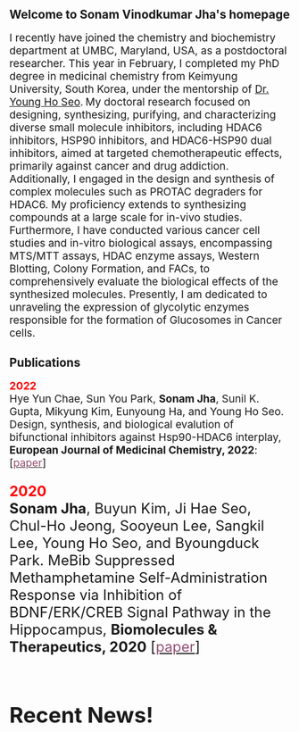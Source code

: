 <!-- Global site tag (gtag.js) - Google Analytics -->
<script async src="https://www.googletagmanager.com/gtag/js?id=UA-148953677-1"></script>
<script>
  window.dataLayer = window.dataLayer || [];
  function gtag(){dataLayer.push(arguments);}
  gtag('js', new Date());

  gtag('config', 'UA-148953677-1');
</script>

## Welcome to Sonam Vinodkumar Jha's homepage
<span style="font-size:1.35em;">
I recently have joined the chemistry and biochemistry department at UMBC, Maryland, USA, as a postdoctoral researcher. This year in February, I completed my PhD degree in medicinal chemistry from Keimyung University, South Korea, under the mentorship of <a href="https://www.walshmedicalmedia.com/editor/young-ho-seo-10652">Dr. Young Ho Seo</a>.</span>

<span style="font-size:1.35em;">
My doctoral research focused on designing, synthesizing, purifying, and characterizing diverse small molecule inhibitors, including HDAC6 inhibitors, HSP90 inhibitors, and HDAC6-HSP90 dual inhibitors, aimed at targeted chemotherapeutic effects, primarily against cancer and drug addiction. Additionally, I engaged in the design and synthesis of complex molecules such as PROTAC degraders for HDAC6. My proficiency extends to synthesizing compounds at a large scale for in-vivo studies. Furthermore, I have conducted various cancer cell studies and in-vitro biological assays, encompassing MTS/MTT assays, HDAC enzyme assays, Western Blotting, Colony Formation, and FACs, to comprehensively evaluate the biological effects of the synthesized molecules. </span>

<span style="font-size:1.35em;">
Presently, I am dedicated to unraveling the expression of glycolytic enzymes responsible for the formation of Glucosomes in Cancer cells.</span>



## Publications

<span style="font-size:1.35em;">
<b><font color="red">2022</font></b><br>
Hye Yun Chae, Sun You Park, <b>Sonam Jha</b>, Sunil K. Gupta, Mikyung Kim, Eunyoung Ha, and Young Ho Seo.
Design, synthesis, and biological evalution of bifunctional inhibitors against Hsp90-HDAC6 interplay,
<b>European Journal of Medicinal Chemistry, 2022</b>: [<a 
href="https://doi.org/10.1016/j.ejmech.2022.114582"><span style='color:#954F72'>paper</span></a>]
<br><br>

<span style="font-size:1.35em;">
<b><font color="red">2020</font></b><br>
<b>Sonam Jha</b>, Buyun Kim, Ji Hae Seo, Chul-Ho Jeong, Sooyeun Lee, Sangkil Lee, Young Ho Seo, and Byoungduck Park.
MeBib Suppressed Methamphetamine Self-Administration Response via Inhibition of BDNF/ERK/CREB Signal Pathway in the Hippocampus,
<b>Biomolecules & Therapeutics, 2020</b> [<a 
href="https://doi.org/10.4062/biomolther.2020.041"><span style='color:#954F72'>paper</span></a>]
<br><br> 





## Recent News!
<!--

<span style="font-size:1.35em;">
<b>Sep '22</b>: Selected to represent Iowa State University for the prestigious and competitive Grace Hopper Celebration.<br>
<br> <b>Aug '22</b>: Awarded Student Travel Award for SIGKDD 2022.<br>
<br> <b>July '22</b>: I served as Review member at HCOMP 2022.<br>
<br> <b>July '22</b>: I served as Review member at EMNLP 2022.<br>
<br> <b>May '22</b>: Our paper on "Open-Domain Aspect-Opinion Co-Mining with Double-Layer Span Extraction" has been accepted at SIGKDD 2022.<br>
<br> <b>May '22</b>: Joined Epsilon as a PhD intern.<br>
<br> <b>April '22</b>: Defended my research proficiency on Weakly Supervised Review Analysis Based on Task Correlation.<br>
<br> <b>March '22</b>: Awarded 1st position for 6th Annual Research Competition at Iowa State University.<br>
<br> <b>March '22</b>: Our paper on "[Re] Domain Generalization using Causal Matching" has been accepted at ML Reproducibility Challenge 2021 (Fall Edition).<br>
<br> <b>Dec '21</b>: Served as Review member at PAKDD 2021.<br>
<br> <b>Sep '21</b>: Our paper on "Does local pruning offer task-specific models to learn effectively?" has been accepted at RANLP 2021.<br>
<br> <b>Aug '21</b>: Present SRC paper "Does reusing pre-trained NLP model propagate bugs?", ESEC/FSE, 2021.<br>
<br> <b>June '21</b>: Our paper on "Does reusing pre-trained NLP model propagate bugs?" has been accepted at ESEC/FSE, SRC 2021.<br>
<br> <b>May '21</b>: Joined Epsilon as a PhD intern.<br>
<br> <b>Aug '20</b>: Joined Ph.D. program at the Department of Computer Science at Iowa State University.<br></span>

--> 

